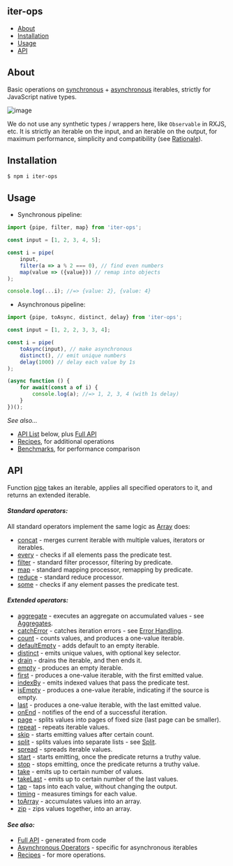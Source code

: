 iter-ops
--------

* [About](#about)
* [Installation](#installation)
* [Usage](#usage)
* [API]

## About

Basic operations on [synchronous] + [asynchronous] iterables, strictly for JavaScript native types.

![image](https://user-images.githubusercontent.com/5108906/147329472-38caa349-1baa-4ab0-945e-5cf618ce0dd9.png)

We do not use any synthetic types / wrappers here, like `Observable` in RXJS, etc. It is strictly an iterable on the
input, and an iterable on the output, for maximum performance, simplicity and compatibility (see [Rationale]).

## Installation

```
$ npm i iter-ops
```

## Usage

* Synchronous pipeline:

```ts
import {pipe, filter, map} from 'iter-ops';

const input = [1, 2, 3, 4, 5];

const i = pipe(
    input,
    filter(a => a % 2 === 0), // find even numbers
    map(value => ({value})) // remap into objects
);

console.log(...i); //=> {value: 2}, {value: 4}
```

* Asynchronous pipeline:

```ts
import {pipe, toAsync, distinct, delay} from 'iter-ops';

const input = [1, 2, 2, 3, 3, 4];

const i = pipe(
    toAsync(input), // make asynchronous
    distinct(), // emit unique numbers
    delay(1000) // delay each value by 1s
);

(async function () {
    for await(const a of i) {
        console.log(a); //=> 1, 2, 3, 4 (with 1s delay)
    }
})();
```

_See also..._

* [API List] below, plus [Full API]
* [Recipes], for additional operations
* [Benchmarks], for performance comparison

## API

Function [pipe] takes an iterable, applies all specified operators to it, and returns an extended iterable.

#### <i>Standard operators:</i>

All standard operators implement the same logic as [Array] does:

* [concat](http://vitaly-t.github.io/iter-ops/index.html#concat) - merges current iterable with multiple values,
  iterators or iterables.
* [every](http://vitaly-t.github.io/iter-ops/index.html#every) - checks if all elements pass the predicate test.
* [filter](http://vitaly-t.github.io/iter-ops/index.html#filter) - standard filter processor, filtering by predicate.
* [map](http://vitaly-t.github.io/iter-ops/index.html#map) - standard mapping processor, remapping by predicate.
* [reduce](http://vitaly-t.github.io/iter-ops/index.html#reduce) - standard reduce processor.
* [some](http://vitaly-t.github.io/iter-ops/index.html#some) - checks if any element passes the predicate test.

#### <i>Extended operators:</i>

* [aggregate](http://vitaly-t.github.io/iter-ops/index.html#aggregate) - executes an aggregate on accumulated values -
  see [Aggregates].
* [catchError](http://vitaly-t.github.io/iter-ops/index.html#catchError) - catches iteration errors -
  see [Error Handling].
* [count](http://vitaly-t.github.io/iter-ops/index.html#count) - counts values, and produces a one-value iterable.
* [defaultEmpty](http://vitaly-t.github.io/iter-ops/index.html#defaultEmpty) - adds default to an empty iterable.
* [distinct](http://vitaly-t.github.io/iter-ops/index.html#distinct) - emits unique values, with optional key selector.
* [drain](http://vitaly-t.github.io/iter-ops/index.html#drain) - drains the iterable, and then ends it.
* [empty](http://vitaly-t.github.io/iter-ops/index.html#empty) - produces an empty iterable.
* [first](http://vitaly-t.github.io/iter-ops/index.html#first) - produces a one-value iterable, with the first emitted
  value.
* [indexBy](http://vitaly-t.github.io/iter-ops/index.html#indexBy) - emits indexed values that pass the predicate test.
* [isEmpty](http://vitaly-t.github.io/iter-ops/index.html#isEmpty) - produces a one-value iterable, indicating if the
  source is empty.
* [last](http://vitaly-t.github.io/iter-ops/index.html#last) - produces a one-value iterable, with the last emitted
  value.
* [onEnd](http://vitaly-t.github.io/iter-ops/index.html#onEnd) - notifies of the end of a successful iteration.
* [page](http://vitaly-t.github.io/iter-ops/index.html#page) - splits values into pages of fixed size (last page can be
  smaller).
* [repeat](http://vitaly-t.github.io/iter-ops/index.html#repeat) - repeats iterable values.
* [skip](http://vitaly-t.github.io/iter-ops/index.html#skip) - starts emitting values after certain count.
* [split](http://vitaly-t.github.io/iter-ops/index.html#split) - splits values into separate lists - see [Split].
* [spread](http://vitaly-t.github.io/iter-ops/index.html#spread) - spreads iterable values.
* [start](http://vitaly-t.github.io/iter-ops/index.html#start) - starts emitting, once the predicate returns a truthy
  value.
* [stop](http://vitaly-t.github.io/iter-ops/index.html#stop) - stops emitting, once the predicate returns a truthy
  value.
* [take](http://vitaly-t.github.io/iter-ops/index.html#take) - emits up to certain number of values.
* [takeLast](http://vitaly-t.github.io/iter-ops/index.html#takeLast) - emits up to certain number of the last values.
* [tap](http://vitaly-t.github.io/iter-ops/index.html#tap) - taps into each value, without changing the output.
* [timing](http://vitaly-t.github.io/iter-ops/index.html#timing) - measures timings for each value.
* [toArray](http://vitaly-t.github.io/iter-ops/index.html#toArray) - accumulates values into an array.
* [zip](http://vitaly-t.github.io/iter-ops/index.html#zip) - zips values together, into an array.

#### <i>See also:</i>

* [Full API] - generated from code
* [Asynchronous Operators](./src/ops/async) - specific for asynchronous iterables
* [Recipes] - for more operations.

[API]:#api

[API List]:#api

[Full API]:https://vitaly-t.github.io/iter-ops

[Error Handling]:https://github.com/vitaly-t/iter-ops/wiki/Error-Handling

[Iterable]:https://javascript.info/iterable

[Iterables]:https://javascript.info/iterable

[Array]:https://developer.mozilla.org/en-US/docs/Web/JavaScript/Reference/Global_Objects/Array

[WiKi]:https://github.com/vitaly-t/iter-ops/wiki

[pipe]:http://vitaly-t.github.io/iter-ops/index.html#pipe

[Recipes]:https://github.com/vitaly-t/iter-ops/wiki/Recipes

[state]:https://github.com/vitaly-t/iter-ops/wiki/Iteration-State

[Aggregates]:https://github.com/vitaly-t/iter-ops/wiki/Aggregates

[Split]:https://github.com/vitaly-t/iter-ops/wiki/Split

[Benchmarks]:./benchmarks

[Asynchronous Iterables]:https://github.com/vitaly-t/iter-ops/wiki/Asynchronous-Iterables

[synchronous]:https://javascript.info/iterable

[asynchronous]:https://javascript.info/async-iterators-generators#async-iterables

[Rationale]:https://github.com/vitaly-t/iter-ops/wiki/Rationale

